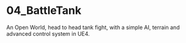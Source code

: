 # 04_BattleTank
An Open World, head to head tank fight, with a simple AI, terrain and advanced control system in UE4.
